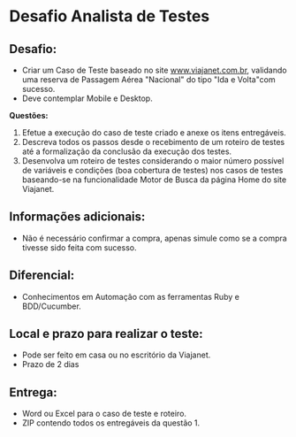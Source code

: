 # **Desafio Analista de Testes**

## **Desafio:**

- Criar um Caso de Teste baseado no site www.viajanet.com.br, validando uma reserva de Passagem Aérea "Nacional" do tipo "Ida e Volta"com sucesso.
- Deve contemplar Mobile e Desktop.


**Questões:**

1. Efetue a execução do caso de teste criado e anexe os itens entregáveis.
2. Descreva todos os passos desde o recebimento de um roteiro de testes até a formalização da conclusão da execução dos testes.
3. Desenvolva um roteiro de testes considerando o maior número possível de variáveis e condições (boa cobertura de testes) nos casos de testes baseando-se na funcionalidade Motor de Busca da página Home do site Viajanet.


## **Informações adicionais:**

- Não é necessário confirmar a compra, apenas simule como se a compra tivesse sido feita com sucesso.  

## **Diferencial:**

- Conhecimentos em Automação com as ferramentas Ruby e BDD/Cucumber. 

## **Local e prazo para realizar o teste:**

- Pode ser feito em casa ou no escritório da Viajanet.
- Prazo de 2 dias

## **Entrega:**

- Word ou Excel para o caso de teste e roteiro.
- ZIP contendo todos os entregáveis da questão 1.